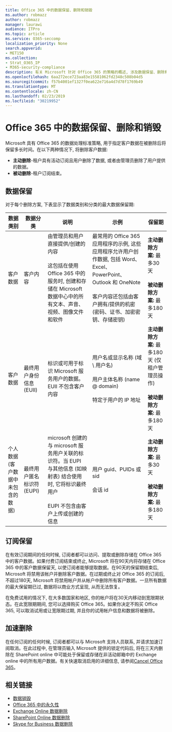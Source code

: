 ```yaml
---
title: Office 365 中的数据保留、删除和销毁
ms.author: robmazz
author: robmazz
manager: laurawi
audience: ITPro
ms.topic: article
ms.service: O365-seccomp
localization_priority: None
search.appverid:
- MET150
ms.collection:
- Strat_O365_IP
- M365-security-compliance
description: 有关 Microsoft 针对 Office 365 的策略的概述, 涉及数据保留、删除和销毁。
ms.openlocfilehash: 6aa272ece723aa83e15581062fd2348c508b04d5
ms.sourcegitcommit: f57b4001ef1327f0ea622e716a4d7d78f1769b49
ms.translationtype: MT
ms.contentlocale: zh-CN
ms.lasthandoff: 02/23/2019
ms.locfileid: "30219952"
---
```

# <a name="data-retention-deletion-and-destruction-in-office-365"></a>Office 365 中的数据保留、删除和销毁

Microsoft 具有 Office 365 的数据处理标准策略, 用于指定客户数据在被删除后将保留多长时间。在以下两种情况下, 将删除客户数据:

- **主动删除**-租户具有活动订阅且用户删除了数据, 或者由管理员删除了用户提供的数据。
- **被动删除**-租户订阅结束。

## <a name="data-retention"></a>数据保留

对于每个删除方案, 下表显示了数据类别和分类的最大数据保留期:

| 数据类别 | 数据分类 | 说明 | 示例 | 保留期 |
|-----------------|-----------------|-----------------|----------------------------------|-------------------------------|
| 客户数据 | 客户内容| 由管理员和用户直接提供/创建的内容 <br><br> 这包括在使用 Office 365 中的服务时, 创建和存储在 Microsoft 数据中心中的所有文本、声音、视频、图像文件和软件 | 最常用的 Office 365 应用程序的示例, 这些应用程序允许用户创作数据, 包括 Word、Excel、PowerPoint、Outlook 和 OneNote <br><br> 客户内容还包括由客户拥有/提供的机密 (密码、证书、加密密钥、存储密钥) | **主动删除方案:** 最多30天 <br><br> **被动删除方案:** 最多180天 |
| 客户数据 | 最终用户身份信息 (EUII) | 标识或可用于标识 Microsoft 服务用户的数据。EUII 不包含客户内容 | 用户名或显示名称 (域 \ 用户名) <br><br> 用户主体名称 (name @ domain) <br><br>  特定于用户的 IP 地址 | **主动删除方案:** 最多180天 (仅租户管理员操作) <br><br> **被动删除方案:** 最多180天 |
| 个人数据 <br> (客户数据中未包含的数据) | 最终用户匿名标识符 (EUPI) | microsoft 创建的与 microsoft 服务用户关联的标识符。当 EUPI 与其他信息 (如映射表) 结合使用时, 它将标识最终用户 <br><br> EUPI 不包含由客户上传或创建的信息 | 用户 guid、PUIDs 或 sid <br><br> 会话 id | **主动删除方案:** 最多30天 <br><br> **被动删除方案:** 最多180天 |

## <a name="subscription-retention"></a>订阅保留

在有效订阅期间的任何时候, 订阅者都可以访问、提取或删除存储在 Office 365 中的客户数据。如果付费订阅结束或终止, Microsoft 将在90天内将存储在 Office 365 中的客户数据保留天, 以使订阅者能够提取数据。在90天的保留期结束后, Microsoft 将禁用该帐户并删除客户数据。在过期或终止对 Office 365 的订阅后, 不超过180天, Microsoft 将禁用帐户并从帐户中删除所有客户数据。一旦所有数据的最大保留期已过, 数据将以商业方式呈现, 从而无法恢复。

在免费试用的情况下, 在大多数国家和地区, 你的帐户将在30天内移动到宽限期状态。在此宽限期期间, 您可以选择购买 Office 365。如果你决定不购买 Office 365, 可以取消试用或让宽限期过期, 并且你的试用帐户信息和数据将被删除。

## <a name="expedited-deletion"></a>加速删除
在任何订阅的任何时候, 订阅者都可以与 Microsoft 支持人员联系, 并请求加速订阅取消。在此过程中, 在管理员输入 Microsoft 提供的锁定代码后, 将在三天内删除在 SharePoint online 中可能处于保留或存储在非活动邮箱中的 Exchange online 中的所有用户数据。有关快速取消启用的详细信息, 请参阅[Cancel Office 365](https://support.office.com/article/Cancel-Office-365-for-business-b1bc0bef-4608-4601-813a-cdd9f746709a)。

## <a name="related-links"></a>相关链接
- [数据销毁](office-365-data-destruction.md)
- [Office 365 中的永久性](office-365-data-immutability.md)
- [Exchange Online 数据删除](office-365-exchange-online-data-deletion.md)
- [SharePoint Online 数据删除](office-365-sharepoint-online-data-deletion.md)
- [Skype for Business 数据删除](office-365-skype-data-deletion.md)